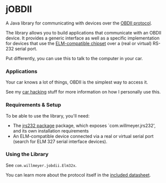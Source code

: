 # jOBDII

A Java library for communicating with devices over the [OBDII protocol](http://en.wikipedia.org/wiki/On-board_diagnostics#OBD-II).

The library allows you to build applications that communicate with an OBDII device.  It provides a generic interface as
well as a specific implementation for devices that use the [ELM-compatible chipset](http://elmelectronics.com/obdic.html) over a (real or virtual) RS-232
serial port.

Put differently, you can use this to talk to the computer in your car.

### Applications

Your car knows a lot of things, OBDII is the simplest way to access it.

See my [car hacking](http://www.willmeyer.com/things/car-hacking/electronics) stuff for more information on how I
personally use this.

### Requirements & Setup

To be able to use the library, you'll need:

- The [jrs232 package](http://www.github.com/willmeyer/jrs232) package, which exposes `com.willmeyer.jrs232', and its
  own installation requirements
- An ELM-compatible device connected via a real or virtual serial port (search for ELM 327 serial interface devices).


### Using the Library

See `com.willmeyer.jobdii.Elm32x`.

You can learn more about the protocol itself in the [included datasheet](https://github.com/willmeyer/jobdii/blob/master/docs/OBDPro_Datasheet.pdf).
